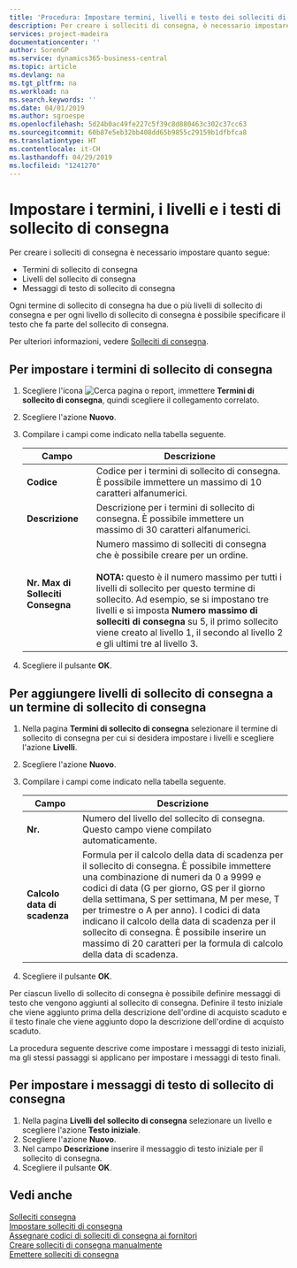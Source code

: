 ```yaml
---
title: 'Procedura: Impostare termini, livelli e testo dei solleciti di consegna'
description: Per creare i solleciti di consegna, è necessario impostare i termini, i livelli e i testi dei solleciti di consegna. messaggi
services: project-madeira
documentationcenter: ''
author: SorenGP
ms.service: dynamics365-business-central
ms.topic: article
ms.devlang: na
ms.tgt_pltfrm: na
ms.workload: na
ms.search.keywords: ''
ms.date: 04/01/2019
ms.author: sgroespe
ms.openlocfilehash: 5d24b0ac49fe227c5f39c8d880463c302c37cc63
ms.sourcegitcommit: 60b87e5eb32bb408dd65b9855c29159b1dfbfca8
ms.translationtype: HT
ms.contentlocale: it-CH
ms.lasthandoff: 04/29/2019
ms.locfileid: "1241270"
---
```

# <a name="set-up-delivery-reminder-terms-levels-and-text"></a>Impostare i termini, i livelli e i testi di sollecito di consegna
Per creare i solleciti di consegna è necessario impostare quanto segue:  

- Termini di sollecito di consegna  
- Livelli del sollecito di consegna  
- Messaggi di testo di sollecito di consegna  

Ogni termine di sollecito di consegna ha due o più livelli di sollecito di consegna e per ogni livello di sollecito di consegna è possibile specificare il testo che fa parte del sollecito di consegna.  

Per ulteriori informazioni, vedere [Solleciti di consegna](delivery-reminders.md).  

## <a name="to-set-up-delivery-reminder-terms"></a>Per impostare i termini di sollecito di consegna  

1.  Scegliere l'icona ![Cerca pagina o report](../../media/ui-search/search_small.png "icona Cerca pagina o report"), immettere **Termini di sollecito di consegna**, quindi scegliere il collegamento correlato.  
2.  Scegliere l'azione **Nuovo**.  
3.  Compilare i campi come indicato nella tabella seguente.  

    |Campo|Descrizione|  
    |---------------------------------|---------------------------------------|  
    |**Codice**|Codice per i termini di sollecito di consegna. È possibile immettere un massimo di 10 caratteri alfanumerici.|  
    |**Descrizione**|Descrizione per i termini di sollecito di consegna. È possibile immettere un massimo di 30 caratteri alfanumerici.|  
    |**Nr. Max di Solleciti Consegna**|Numero massimo di solleciti di consegna che è possibile creare per un ordine.<br /><br /> **NOTA:** questo è il numero massimo per tutti i livelli di sollecito per questo termine di sollecito. Ad esempio, se si impostano tre livelli e si imposta **Numero massimo di solleciti di consegna** su 5, il primo sollecito viene creato al livello 1, il secondo al livello 2 e gli ultimi tre al livello 3.|  

4.  Scegliere il pulsante **OK**.  

## <a name="to-add-delivery-reminder-levels-to-a-delivery-reminder-term"></a>Per aggiungere livelli di sollecito di consegna a un termine di sollecito di consegna  

1.  Nella pagina **Termini di sollecito di consegna** selezionare il termine di sollecito di consegna per cui si desidera impostare i livelli e scegliere l'azione **Livelli**.  
2.  Scegliere l'azione **Nuovo**.  
3.  Compilare i campi come indicato nella tabella seguente.  

    |Campo|Descrizione|  
    |---------------------------------|---------------------------------------|  
    |**Nr.**|Numero del livello del sollecito di consegna. Questo campo viene compilato automaticamente.|  
    |**Calcolo data di scadenza**|Formula per il calcolo della data di scadenza per il sollecito di consegna. È possibile immettere una combinazione di numeri da 0 a 9999 e codici di data (G per giorno, GS per il giorno della settimana, S per settimana, M per mese, T per trimestre o A per anno). I codici di data indicano il calcolo della data di scadenza per il sollecito di consegna. È possibile inserire un massimo di 20 caratteri per la formula di calcolo della data di scadenza.|  

4.  Scegliere il pulsante **OK**.  

Per ciascun livello di sollecito di consegna è possibile definire messaggi di testo che vengono aggiunti al sollecito di consegna. Definire il testo iniziale che viene aggiunto prima della descrizione dell'ordine di acquisto scaduto e il testo finale che viene aggiunto dopo la descrizione dell'ordine di acquisto scaduto.  

La procedura seguente descrive come impostare i messaggi di testo iniziali, ma gli stessi passaggi si applicano per impostare i messaggi di testo finali.  

## <a name="to-set-up-delivery-reminder-text-messages"></a>Per impostare i messaggi di testo di sollecito di consegna  

1.  Nella pagina **Livelli del sollecito di consegna** selezionare un livello e scegliere l'azione **Testo iniziale**.  
2.  Scegliere l'azione **Nuovo**.  
3.  Nel campo **Descrizione** inserire il messaggio di testo iniziale per il sollecito di consegna.  
4.  Scegliere il pulsante **OK**.  

## <a name="see-also"></a>Vedi anche  
 [Solleciti consegna](delivery-reminders.md)   
 [Impostare solleciti di consegna](how-to-set-up-delivery-reminders.md)   
 [Assegnare codici di solleciti di consegna ai fornitori](how-to-assign-delivery-reminder-codes-to-vendors.md)   
 [Creare solleciti di consegna manualmente](how-to-create-delivery-reminders-manually.md)   
 [Emettere solleciti di consegna](how-to-issue-delivery-reminders.md)
